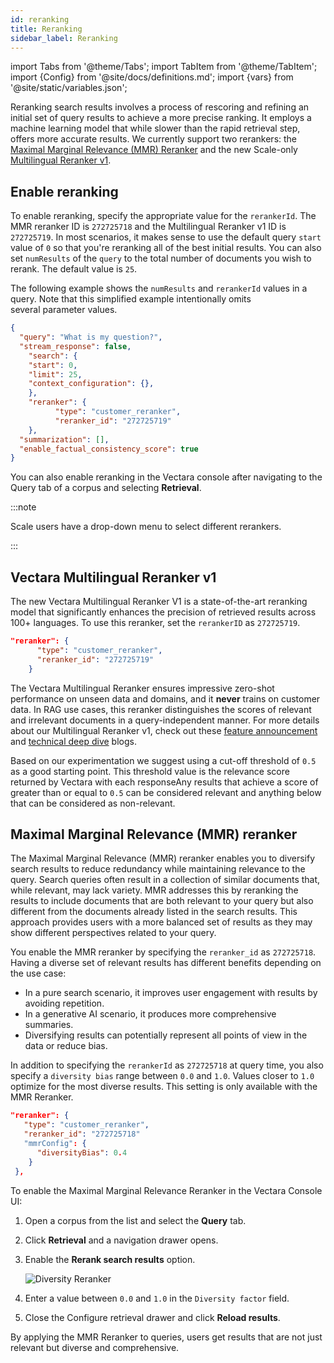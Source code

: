 ```yaml
---
id: reranking
title: Reranking
sidebar_label: Reranking
---
```


import Tabs from '@theme/Tabs';
import TabItem from '@theme/TabItem';
import {Config} from '@site/docs/definitions.md';
import {vars} from '@site/static/variables.json';

Reranking search results involves a process of rescoring and refining an 
initial set of query results to achieve a more precise ranking. It employs 
a machine learning model that while slower than the rapid retrieval step, 
offers more accurate results. We currently support two rerankers: the [Maximal Marginal Relevance 
(MMR) Reranker](/docs/api-reference/search-apis/reranking#maximal-marginal-relevance-mmr-reranker) and the new Scale-only [Multilingual Reranker v1](/docs/api-reference/search-apis/reranking#vectara-multilingual-reranker-v1).

## Enable reranking

To enable reranking, specify the appropriate value for the `rerankerId`. 
The MMR reranker ID is `272725718` and the Multilingual Reranker v1 ID is 
`272725719`. In most scenarios, it makes sense to use the default query `start` 
value of `0` so that you're reranking all of the best initial results. You can 
also set `numResults` of the `query` to the total number of documents you wish 
to rerank. The default value is `25`.

The following example shows the `numResults` and `rerankerId` 
values in a query. Note that this simplified example intentionally omits  
several parameter values.

```json
{
  "query": "What is my question?",
  "stream_response": false,
    "search": {
    "start": 0,
    "limit": 25,
    "context_configuration": {},
    },
    "reranker": {
          "type": "customer_reranker",
          "reranker_id": "272725719"
    },
  "summarization": [],
  "enable_factual_consistency_score": true
}
```

You can also enable reranking in the Vectara console after navigating to the 
Query tab of a corpus and selecting **Retrieval**.

:::note

Scale users have a drop-down menu to select different rerankers.

:::

## Vectara Multilingual Reranker v1

The new Vectara Multilingual Reranker V1 is a state-of-the-art reranking model 
that significantly enhances the precision of retrieved results across 100+ 
languages. To use this reranker, set the `rerankerID` as `272725719`. 

```json
"reranker": {
      "type": "customer_reranker",
      "reranker_id": "272725719"
    }
```

The Vectara Multilingual Reranker ensures impressive zero-shot performance on 
unseen data and domains, and it **never** trains on customer data. In RAG use 
cases, this reranker distinguishes the scores of relevant and irrelevant 
documents in a query-independent manner. For more details about our 
Multilingual Reranker v1, check out these [feature announcement](https://vectara.com/blog/unlocking-the-state-of-the-art-reranker-introducing-the-vectara-multilingual-reranker_v1/) and 
[technical deep dive](https://vectara.com/blog/deep-dive-into-multilingual-reranker-v1-state-of-the-art-reranker-across-100-languages) blogs.

Based on our experimentation we suggest using a cut-off threshold of `0.5` as 
a good starting point. This threshold value is the relevance score returned by 
Vectara with each responseAny results that achieve a score of greater than or 
equal to `0.5` can be considered relevant and anything below that can be 
considered as non-relevant.

## Maximal Marginal Relevance (MMR) reranker

The Maximal Marginal Relevance (MMR) reranker enables you to diversify search 
results to reduce redundancy while maintaining relevance to the query. 
Search queries often result in a collection of similar documents that, while 
relevant, may lack variety. MMR addresses this by reranking the results to 
include documents that are both relevant to your query but also different 
from the documents already listed in the search results. This approach 
provides users with a more balanced set of results as they may show 
different perspectives related to your query.

You enable the MMR reranker by specifying the `reranker_id` as `272725718`. 
Having a diverse set of relevant results has different benefits depending on 
the use case:
* In a pure search scenario, it improves user engagement with results by 
  avoiding repetition.
* In a generative AI scenario, it produces more comprehensive summaries.
* Diversifying results can potentially represent all points of view in the 
  data or reduce bias.

In addition to specifying the `rerankerId` as `272725718` at query time, you also 
specify a `diversity bias` range between `0.0` and `1.0`. Values closer to `1.0` 
optimize for the most diverse results. This setting is only available with the 
MMR Reranker.

```json
"reranker": {
   "type": "customer_reranker",
   "reranker_id": "272725718"
   "mmrConfig": {
      "diversityBias": 0.4
    }
 },
```

To enable the Maximal Marginal Relevance Reranker in the Vectara Console UI:

1. Open a corpus from the list and select the **Query** tab.
2. Click **Retrieval** and a navigation drawer opens.
3. Enable the **Rerank search results** option. 

   ![Diversity Reranker](/img/diversity_reranker.png)
4. Enter a value between `0.0` and `1.0` in the `Diversity factor` field.
5. Close the Configure retrieval drawer and click **Reload results**.

By applying the MMR Reranker to queries, users get results that are not just 
relevant but diverse and comprehensive.
